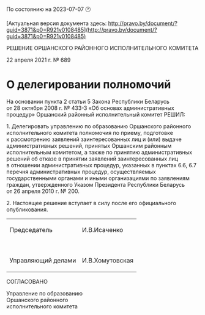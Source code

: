 По состоянию на 2023-07-07 &#x1F550;

[Актуальная версия документа здесь: http://pravo.by/document/?guid=3871&p0=R921v0108485](http://pravo.by/document/?guid=3871&p0=R921v0108485)

<p>РЕШЕНИЕ ОРШАНСКОГО РАЙОННОГО ИСПОЛНИТЕЛЬНОГО КОМИТЕТА</p>
<p>22 апреля 2021 г. № 689</p>
<h1>О делегировании полномочий</h1>
<p>На основании пункта 2 статьи 5 Закона Республики Беларусь от 28 октября 2008 г. № 433-З «Об основах административных процедур» Оршанский районный исполнительный комитет РЕШИЛ:</p>
<p>1. Делегировать управлению по образованию Оршанского районного исполнительного комитета полномочия по приему, подготовке к рассмотрению заявлений заинтересованных лиц и (или) выдаче административных решений, принятых Оршанским районным исполнительным комитетом, а также по принятию административных решений об отказе в принятии заявлений заинтересованных лиц в отношении административных процедур, указанных в пунктах 6.6, 6.7 перечня административных процедур, осуществляемых государственными органами и иными организациями по заявлениям граждан, утвержденного Указом Президента Республики Беларусь от 26 апреля 2010 г. № 200.</p>
<p>2. Настоящее решение вступает в силу после его официального опубликования.</p>
<p></p>
<table>
<tr>
<td><p>Председатель</p></td>
<td><p>И.В.Исаченко</p></td>
</tr>
<tr>
<td><p></p></td>
<td><p></p></td>
</tr>
<tr>
<td><p>Управляющий делами</p></td>
<td><p>И.В.Хомутовская</p></td>
</tr>
</table>
<p></p>
<p>СОГЛАСОВАНО</p>
<p>Управление по образованию<br>Оршанского районного<br>исполнительного комитета</p>
<p></p>